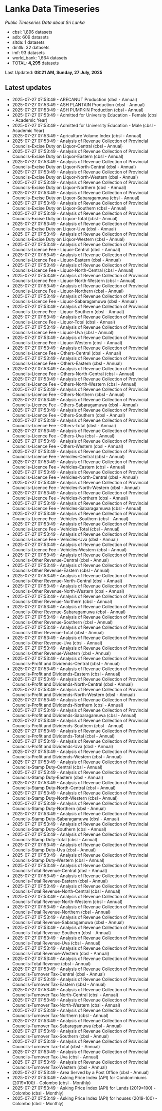 # Lanka Data Timeseries
*Public Timeseries Data about Sri Lanka*

* cbsl: 1,896 datasets
* adb: 609 datasets
* sltda: 1 datasets
* dmtlk: 32 datasets
* imf: 93 datasets
* world_bank: 1,664 datasets
* TOTAL: **4,295** datasets

Last Updated: **08:21 AM, Sunday, 27 July, 2025**

## Latest updates

* 2025-07-27 07:53:49 - ARECANUT Production (cbsl - Annual)
* 2025-07-27 07:53:49 - ASH PLANTAIN Production (cbsl - Annual)
* 2025-07-27 07:53:49 - ASH PUMPKIN Production (cbsl - Annual)
* 2025-07-27 07:53:49 - Admitted for University Education - Female (cbsl - Academic Year)
* 2025-07-27 07:53:49 - Admitted for University Education - Male (cbsl - Academic Year)
* 2025-07-27 07:53:49 - Agriculture Volume Index (cbsl - Annual)
* 2025-07-27 07:53:49 - Analysis of Revenue Collection of Provincial Councils-Excise Duty on Liquor-Central (cbsl - Annual)
* 2025-07-27 07:53:49 - Analysis of Revenue Collection of Provincial Councils-Excise Duty on Liquor-Eastern (cbsl - Annual)
* 2025-07-27 07:53:49 - Analysis of Revenue Collection of Provincial Councils-Excise Duty on Liquor-North-Central (cbsl - Annual)
* 2025-07-27 07:53:49 - Analysis of Revenue Collection of Provincial Councils-Excise Duty on Liquor-North-Western (cbsl - Annual)
* 2025-07-27 07:53:49 - Analysis of Revenue Collection of Provincial Councils-Excise Duty on Liquor-Northern (cbsl - Annual)
* 2025-07-27 07:53:49 - Analysis of Revenue Collection of Provincial Councils-Excise Duty on Liquor-Sabaragamuwa (cbsl - Annual)
* 2025-07-27 07:53:49 - Analysis of Revenue Collection of Provincial Councils-Excise Duty on Liquor-Southern (cbsl - Annual)
* 2025-07-27 07:53:49 - Analysis of Revenue Collection of Provincial Councils-Excise Duty on Liquor-Total (cbsl - Annual)
* 2025-07-27 07:53:49 - Analysis of Revenue Collection of Provincial Councils-Excise Duty on Liquor-Uva (cbsl - Annual)
* 2025-07-27 07:53:49 - Analysis of Revenue Collection of Provincial Councils-Excise Duty on Liquor-Western (cbsl - Annual)
* 2025-07-27 07:53:49 - Analysis of Revenue Collection of Provincial Councils-Licence Fee - Liquor-Central (cbsl - Annual)
* 2025-07-27 07:53:49 - Analysis of Revenue Collection of Provincial Councils-Licence Fee - Liquor-Eastern (cbsl - Annual)
* 2025-07-27 07:53:49 - Analysis of Revenue Collection of Provincial Councils-Licence Fee - Liquor-North-Central (cbsl - Annual)
* 2025-07-27 07:53:49 - Analysis of Revenue Collection of Provincial Councils-Licence Fee - Liquor-North-Western (cbsl - Annual)
* 2025-07-27 07:53:49 - Analysis of Revenue Collection of Provincial Councils-Licence Fee - Liquor-Northern (cbsl - Annual)
* 2025-07-27 07:53:49 - Analysis of Revenue Collection of Provincial Councils-Licence Fee - Liquor-Sabaragamuwa (cbsl - Annual)
* 2025-07-27 07:53:49 - Analysis of Revenue Collection of Provincial Councils-Licence Fee - Liquor-Southern (cbsl - Annual)
* 2025-07-27 07:53:49 - Analysis of Revenue Collection of Provincial Councils-Licence Fee - Liquor-Total (cbsl - Annual)
* 2025-07-27 07:53:49 - Analysis of Revenue Collection of Provincial Councils-Licence Fee - Liquor-Uva (cbsl - Annual)
* 2025-07-27 07:53:49 - Analysis of Revenue Collection of Provincial Councils-Licence Fee - Liquor-Western (cbsl - Annual)
* 2025-07-27 07:53:49 - Analysis of Revenue Collection of Provincial Councils-Licence Fee - Others-Central (cbsl - Annual)
* 2025-07-27 07:53:49 - Analysis of Revenue Collection of Provincial Councils-Licence Fee - Others-Eastern (cbsl - Annual)
* 2025-07-27 07:53:49 - Analysis of Revenue Collection of Provincial Councils-Licence Fee - Others-North-Central (cbsl - Annual)
* 2025-07-27 07:53:49 - Analysis of Revenue Collection of Provincial Councils-Licence Fee - Others-North-Western (cbsl - Annual)
* 2025-07-27 07:53:49 - Analysis of Revenue Collection of Provincial Councils-Licence Fee - Others-Northern (cbsl - Annual)
* 2025-07-27 07:53:49 - Analysis of Revenue Collection of Provincial Councils-Licence Fee - Others-Sabaragamuwa (cbsl - Annual)
* 2025-07-27 07:53:49 - Analysis of Revenue Collection of Provincial Councils-Licence Fee - Others-Southern (cbsl - Annual)
* 2025-07-27 07:53:49 - Analysis of Revenue Collection of Provincial Councils-Licence Fee - Others-Total (cbsl - Annual)
* 2025-07-27 07:53:49 - Analysis of Revenue Collection of Provincial Councils-Licence Fee - Others-Uva (cbsl - Annual)
* 2025-07-27 07:53:49 - Analysis of Revenue Collection of Provincial Councils-Licence Fee - Others-Western (cbsl - Annual)
* 2025-07-27 07:53:49 - Analysis of Revenue Collection of Provincial Councils-Licence Fee - Vehicles-Central (cbsl - Annual)
* 2025-07-27 07:53:49 - Analysis of Revenue Collection of Provincial Councils-Licence Fee - Vehicles-Eastern (cbsl - Annual)
* 2025-07-27 07:53:49 - Analysis of Revenue Collection of Provincial Councils-Licence Fee - Vehicles-North-Central (cbsl - Annual)
* 2025-07-27 07:53:49 - Analysis of Revenue Collection of Provincial Councils-Licence Fee - Vehicles-North-Western (cbsl - Annual)
* 2025-07-27 07:53:49 - Analysis of Revenue Collection of Provincial Councils-Licence Fee - Vehicles-Northern (cbsl - Annual)
* 2025-07-27 07:53:49 - Analysis of Revenue Collection of Provincial Councils-Licence Fee - Vehicles-Sabaragamuwa (cbsl - Annual)
* 2025-07-27 07:53:49 - Analysis of Revenue Collection of Provincial Councils-Licence Fee - Vehicles-Southern (cbsl - Annual)
* 2025-07-27 07:53:49 - Analysis of Revenue Collection of Provincial Councils-Licence Fee - Vehicles-Total (cbsl - Annual)
* 2025-07-27 07:53:49 - Analysis of Revenue Collection of Provincial Councils-Licence Fee - Vehicles-Uva (cbsl - Annual)
* 2025-07-27 07:53:49 - Analysis of Revenue Collection of Provincial Councils-Licence Fee - Vehicles-Western (cbsl - Annual)
* 2025-07-27 07:53:49 - Analysis of Revenue Collection of Provincial Councils-Other Revenue-Central (cbsl - Annual)
* 2025-07-27 07:53:49 - Analysis of Revenue Collection of Provincial Councils-Other Revenue-Eastern (cbsl - Annual)
* 2025-07-27 07:53:49 - Analysis of Revenue Collection of Provincial Councils-Other Revenue-North-Central (cbsl - Annual)
* 2025-07-27 07:53:49 - Analysis of Revenue Collection of Provincial Councils-Other Revenue-North-Western (cbsl - Annual)
* 2025-07-27 07:53:49 - Analysis of Revenue Collection of Provincial Councils-Other Revenue-Northern (cbsl - Annual)
* 2025-07-27 07:53:49 - Analysis of Revenue Collection of Provincial Councils-Other Revenue-Sabaragamuwa (cbsl - Annual)
* 2025-07-27 07:53:49 - Analysis of Revenue Collection of Provincial Councils-Other Revenue-Southern (cbsl - Annual)
* 2025-07-27 07:53:49 - Analysis of Revenue Collection of Provincial Councils-Other Revenue-Total (cbsl - Annual)
* 2025-07-27 07:53:49 - Analysis of Revenue Collection of Provincial Councils-Other Revenue-Uva (cbsl - Annual)
* 2025-07-27 07:53:49 - Analysis of Revenue Collection of Provincial Councils-Other Revenue-Western (cbsl - Annual)
* 2025-07-27 07:53:49 - Analysis of Revenue Collection of Provincial Councils-Profit and Dividends-Central (cbsl - Annual)
* 2025-07-27 07:53:49 - Analysis of Revenue Collection of Provincial Councils-Profit and Dividends-Eastern (cbsl - Annual)
* 2025-07-27 07:53:49 - Analysis of Revenue Collection of Provincial Councils-Profit and Dividends-North-Central (cbsl - Annual)
* 2025-07-27 07:53:49 - Analysis of Revenue Collection of Provincial Councils-Profit and Dividends-North-Western (cbsl - Annual)
* 2025-07-27 07:53:49 - Analysis of Revenue Collection of Provincial Councils-Profit and Dividends-Northern (cbsl - Annual)
* 2025-07-27 07:53:49 - Analysis of Revenue Collection of Provincial Councils-Profit and Dividends-Sabaragamuwa (cbsl - Annual)
* 2025-07-27 07:53:49 - Analysis of Revenue Collection of Provincial Councils-Profit and Dividends-Southern (cbsl - Annual)
* 2025-07-27 07:53:49 - Analysis of Revenue Collection of Provincial Councils-Profit and Dividends-Total (cbsl - Annual)
* 2025-07-27 07:53:49 - Analysis of Revenue Collection of Provincial Councils-Profit and Dividends-Uva (cbsl - Annual)
* 2025-07-27 07:53:49 - Analysis of Revenue Collection of Provincial Councils-Profit and Dividends-Western (cbsl - Annual)
* 2025-07-27 07:53:49 - Analysis of Revenue Collection of Provincial Councils-Stamp Duty-Central (cbsl - Annual)
* 2025-07-27 07:53:49 - Analysis of Revenue Collection of Provincial Councils-Stamp Duty-Eastern (cbsl - Annual)
* 2025-07-27 07:53:49 - Analysis of Revenue Collection of Provincial Councils-Stamp Duty-North-Central (cbsl - Annual)
* 2025-07-27 07:53:49 - Analysis of Revenue Collection of Provincial Councils-Stamp Duty-North-Western (cbsl - Annual)
* 2025-07-27 07:53:49 - Analysis of Revenue Collection of Provincial Councils-Stamp Duty-Northern (cbsl - Annual)
* 2025-07-27 07:53:49 - Analysis of Revenue Collection of Provincial Councils-Stamp Duty-Sabaragamuwa (cbsl - Annual)
* 2025-07-27 07:53:49 - Analysis of Revenue Collection of Provincial Councils-Stamp Duty-Southern (cbsl - Annual)
* 2025-07-27 07:53:49 - Analysis of Revenue Collection of Provincial Councils-Stamp Duty-Total (cbsl - Annual)
* 2025-07-27 07:53:49 - Analysis of Revenue Collection of Provincial Councils-Stamp Duty-Uva (cbsl - Annual)
* 2025-07-27 07:53:49 - Analysis of Revenue Collection of Provincial Councils-Stamp Duty-Western (cbsl - Annual)
* 2025-07-27 07:53:49 - Analysis of Revenue Collection of Provincial Councils-Total Revenue-Central (cbsl - Annual)
* 2025-07-27 07:53:49 - Analysis of Revenue Collection of Provincial Councils-Total Revenue-Eastern (cbsl - Annual)
* 2025-07-27 07:53:49 - Analysis of Revenue Collection of Provincial Councils-Total Revenue-North-Central (cbsl - Annual)
* 2025-07-27 07:53:49 - Analysis of Revenue Collection of Provincial Councils-Total Revenue-North-Western (cbsl - Annual)
* 2025-07-27 07:53:49 - Analysis of Revenue Collection of Provincial Councils-Total Revenue-Northern (cbsl - Annual)
* 2025-07-27 07:53:49 - Analysis of Revenue Collection of Provincial Councils-Total Revenue-Sabaragamuwa (cbsl - Annual)
* 2025-07-27 07:53:49 - Analysis of Revenue Collection of Provincial Councils-Total Revenue-Southern (cbsl - Annual)
* 2025-07-27 07:53:49 - Analysis of Revenue Collection of Provincial Councils-Total Revenue-Uva (cbsl - Annual)
* 2025-07-27 07:53:49 - Analysis of Revenue Collection of Provincial Councils-Total Revenue-Western (cbsl - Annual)
* 2025-07-27 07:53:49 - Analysis of Revenue Collection of Provincial Councils-Total Revenue (cbsl - Annual)
* 2025-07-27 07:53:49 - Analysis of Revenue Collection of Provincial Councils-Turnover Tax-Central (cbsl - Annual)
* 2025-07-27 07:53:49 - Analysis of Revenue Collection of Provincial Councils-Turnover Tax-Eastern (cbsl - Annual)
* 2025-07-27 07:53:49 - Analysis of Revenue Collection of Provincial Councils-Turnover Tax-North-Central (cbsl - Annual)
* 2025-07-27 07:53:49 - Analysis of Revenue Collection of Provincial Councils-Turnover Tax-North-Western (cbsl - Annual)
* 2025-07-27 07:53:49 - Analysis of Revenue Collection of Provincial Councils-Turnover Tax-Northern (cbsl - Annual)
* 2025-07-27 07:53:49 - Analysis of Revenue Collection of Provincial Councils-Turnover Tax-Sabaragamuwa (cbsl - Annual)
* 2025-07-27 07:53:49 - Analysis of Revenue Collection of Provincial Councils-Turnover Tax-Southern (cbsl - Annual)
* 2025-07-27 07:53:49 - Analysis of Revenue Collection of Provincial Councils-Turnover Tax-Total (cbsl - Annual)
* 2025-07-27 07:53:49 - Analysis of Revenue Collection of Provincial Councils-Turnover Tax-Uva (cbsl - Annual)
* 2025-07-27 07:53:49 - Analysis of Revenue Collection of Provincial Councils-Turnover Tax-Western (cbsl - Annual)
* 2025-07-27 07:53:49 - Area Served by a Post Office (cbsl - Annual)
* 2025-07-27 07:53:49 - Asking Price Index (API) for Condominiums (2019=100) - Colombo (cbsl - Monthly)
* 2025-07-27 07:53:49 - Asking Price Index (API) for Lands (2019=100) - Colombo (cbsl - Monthly)
* 2025-07-27 07:53:49 - Asking Price Index (API) for houses (2019-100) - Colombo (cbsl - Monthly)